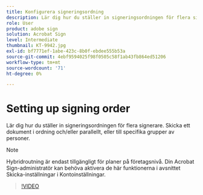 ```yaml
---
title: Konfigurera signeringsordning
description: Lär dig hur du ställer in signeringsordningen för flera signerare
role: User
product: adobe sign
solution: Acrobat Sign
level: Intermediate
thumbnail: KT-9942.jpg
exl-id: bf7771ef-1abe-423c-8b0f-ebdee555b53a
source-git-commit: 4ebf9594025f98f0505c58f1ab43fb864ed51206
workflow-type: tm+mt
source-wordcount: '71'
ht-degree: 0%

---
```


# Setting up signing order

Lär dig hur du ställer in signeringsordningen för flera signerare. Skicka ett dokument i ordning och/eller parallellt, eller till specifika grupper av personer.

>[!NOTE]
>
>Hybridroutning är endast tillgängligt för planer på företagsnivå. Din Acrobat Sign-administratör kan behöva aktivera de här funktionerna i avsnittet Skicka-inställningar i Kontoinställningar.

>[!VIDEO](https://video.tv.adobe.com/v/342249?quality=12&learn=on&hidetitle=true)
